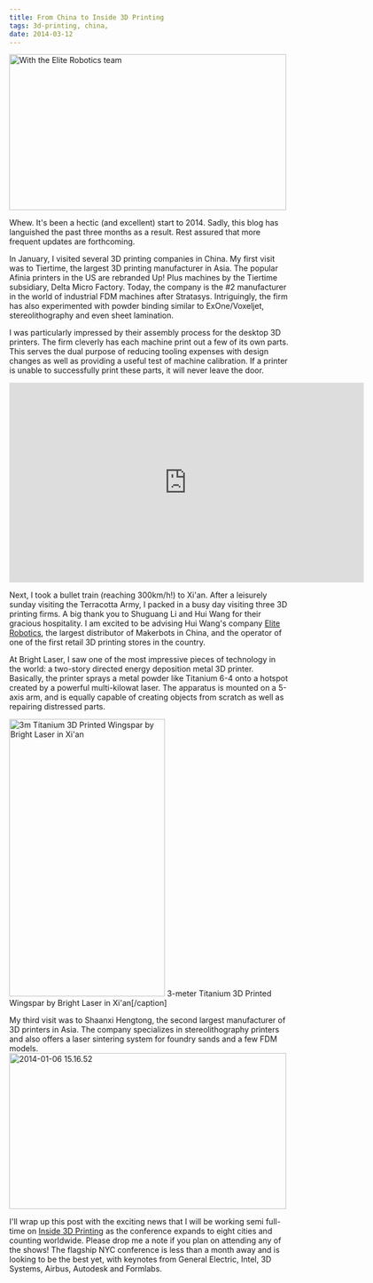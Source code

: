 ```yaml
---
title: From China to Inside 3D Printing
tags: 3d-printing, china,
date: 2014-03-12
---
```

<img class="size-medium wp-image-294" alt="With the Elite Robotics team" src="http://res.cloudinary.com/tylerbenster-com/image/upload/h_281,w_500/v1404107153/2014-01-06-14_24_22_ulqadk.jpg" width="500" height="281" />

Whew. It's been a hectic (and excellent) start to 2014. Sadly, this blog has languished the past three months as a result. Rest assured that more frequent updates are forthcoming.

In January, I visited several 3D printing companies in China. My first visit was to Tiertime, the largest 3D printing manufacturer in Asia. The popular Afinia printers in the US are rebranded Up! Plus machines by the Tiertime subsidiary, Delta Micro Factory. Today, the company is the #2 manufacturer in the world of industrial FDM machines after Stratasys. Intriguingly, the firm has also experimented with powder binding similar to ExOne/Voxeljet, stereolithography and even sheet lamination.

I was particularly impressed by their assembly process for the desktop 3D printers. The firm cleverly has each machine print out a few of its own parts. This serves the dual purpose of reducing tooling expenses with design changes as well as providing a useful test of machine calibration. If a printer is unable to successfully print these parts, it will never leave the door.

<iframe src="https://www.flickr.com/photos/tylerbenster/14377513477/player/" width="640" height="360" frameborder="0" allowfullscreen webkitallowfullscreen mozallowfullscreen oallowfullscreen msallowfullscreen></iframe>

Next, I took a bullet train (reaching 300km/h!) to Xi'an. After a leisurely sunday visiting the Terracotta Army, I packed in a busy day visiting three 3D printing firms. A big thank you to Shuguang Li and Hui Wang for their gracious hospitality. I am excited to be advising Hui Wang's company <a href="http://www.elite-robot.com/">Elite Robotics</a>, the largest distributor of Makerbots in China, and the operator of one of the first retail 3D printing stores in the country.

At Bright Laser, I saw one of the most impressive pieces of technology in the world: a two-story directed energy deposition metal 3D printer. Basically, the printer sprays a metal powder like Titanium 6-4 onto a hotspot created by a powerful multi-kilowat laser. The apparatus is mounted on a 5-axis arm, and is equally capable of creating objects from scratch as well as repairing distressed parts.

<img class="size-medium wp-image-295" alt="3m Titanium 3D Printed Wingspar by Bright Laser in Xi'an" src="http://res.cloudinary.com/tylerbenster-com/image/upload/h_500,w_281/v1404107150/2014-01-06-09_28_27-e1394676161398_nqaztf.jpg" width="281" height="500" /> 3-meter Titanium 3D Printed Wingspar by Bright Laser in Xi'an[/caption]

My third visit was to Shaanxi Hengtong, the second largest manufacturer of 3D printers in Asia. The company specializes in stereolithography printers and also offers a laser sintering system for foundry sands and a few FDM models.<img class="aligncenter size-medium wp-image-296" alt="2014-01-06 15.16.52" src="http://res.cloudinary.com/tylerbenster-com/image/upload/h_281,w_500/v1404107148/2014-01-06-15_16_52_sqyld8.jpg" width="500" height="281" />

I'll wrap up this post with the exciting news that I will be working semi full-time on <a href="http://www.inside3dprinting.com/">Inside 3D Printing</a> as the conference expands to eight cities and counting worldwide. Please drop me a note if you plan on attending any of the shows! The flagship NYC conference is less than a month away and is looking to be the best yet, with keynotes from General Electric, Intel, 3D Systems, Airbus, Autodesk and Formlabs.
